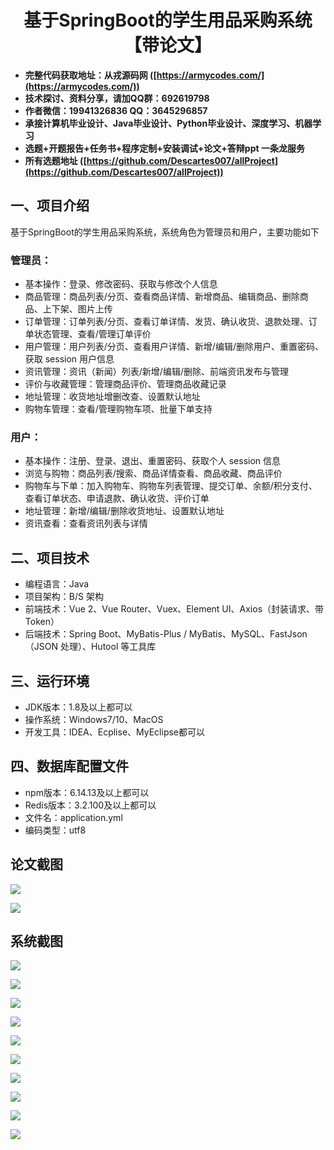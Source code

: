 <h1 align="center">基于SpringBoot的学生用品采购系统【带论文】</h1></p>

- <b>完整代码获取地址：从戎源码网 ([https://armycodes.com/](https://armycodes.com/))</b>
- <b>技术探讨、资料分享，请加QQ群：692619798</b>
- <b>作者微信：19941326836  QQ：3645296857</b>
- <b>承接计算机毕业设计、Java毕业设计、Python毕业设计、深度学习、机器学习</b>
- <b>选题+开题报告+任务书+程序定制+安装调试+论文+答辩ppt 一条龙服务</b>
- <b>所有选题地址 ([https://github.com/Descartes007/allProject](https://github.com/Descartes007/allProject)) </b>

## 一、项目介绍

基于SpringBoot的学生用品采购系统，系统角色为管理员和用户，主要功能如下
### 管理员：
- 基本操作：登录、修改密码、获取与修改个人信息
- 商品管理：商品列表/分页、查看商品详情、新增商品、编辑商品、删除商品、上下架、图片上传
- 订单管理：订单列表/分页、查看订单详情、发货、确认收货、退款处理、订单状态管理、查看/管理订单评价
- 用户管理：用户列表/分页、查看用户详情、新增/编辑/删除用户、重置密码、获取 session 用户信息
- 资讯管理：资讯（新闻）列表/新增/编辑/删除、前端资讯发布与管理
- 评价与收藏管理：管理商品评价、管理商品收藏记录
- 地址管理：收货地址增删改查、设置默认地址
- 购物车管理：查看/管理购物车项、批量下单支持
### 用户：
- 基本操作：注册、登录、退出、重置密码、获取个人 session 信息
- 浏览与购物：商品列表/搜索、商品详情查看、商品收藏、商品评价
- 购物车与下单：加入购物车、购物车列表管理、提交订单、余额/积分支付、查看订单状态、申请退款、确认收货、评价订单
- 地址管理：新增/编辑/删除收货地址、设置默认地址
- 资讯查看：查看资讯列表与详情

## 二、项目技术

- 编程语言：Java
- 项目架构：B/S 架构
- 前端技术：Vue 2、Vue Router、Vuex、Element UI、Axios（封装请求、带 Token）
- 后端技术：Spring Boot、MyBatis-Plus / MyBatis、MySQL、FastJson（JSON 处理）、Hutool 等工具库


## 三、运行环境

- JDK版本：1.8及以上都可以
- 操作系统：Windows7/10、MacOS
- 开发工具：IDEA、Ecplise、MyEclipse都可以

## 四、数据库配置文件

- npm版本：6.14.13及以上都可以
- Redis版本：3.2.100及以上都可以
- 文件名：application.yml
- 编码类型：utf8

## 论文截图

![](screenshot/1.png)

![](screenshot/2.png)

## 系统截图

![](screenshot/3.png)

![](screenshot/4.png)

![](screenshot/5.png)

![](screenshot/6.png)

![](screenshot/7.png)

![](screenshot/8.png)

![](screenshot/9.png)

![](screenshot/10.png)

![](screenshot/11.png)

![](screenshot/12.png)
